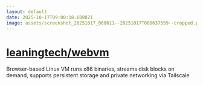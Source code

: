 ```yaml
---
layout: default
date: 2025-10-17T09:00:18.688821
image: assets/screenshot_20251017_060611--20251017T080637559--cropped.png
---
```


# [leaningtech/webvm](https://github.com/leaningtech/webvm/)

Browser-based Linux VM runs x86 binaries, streams disk blocks on demand, supports persistent storage and private networking via Tailscale
